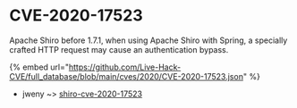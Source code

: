 # CVE-2020-17523

Apache Shiro before 1.7.1, when using Apache Shiro with Spring, a specially crafted HTTP request may cause an authentication bypass.

{% embed url="https://github.com/Live-Hack-CVE/full_database/blob/main/cves/2020/CVE-2020-17523.json" %}


* jweny ~> [shiro-cve-2020-17523](https://www.alice-snow.ru/2020/database/cve-2020-17523/shiro-cve-2020-17523-jweny)